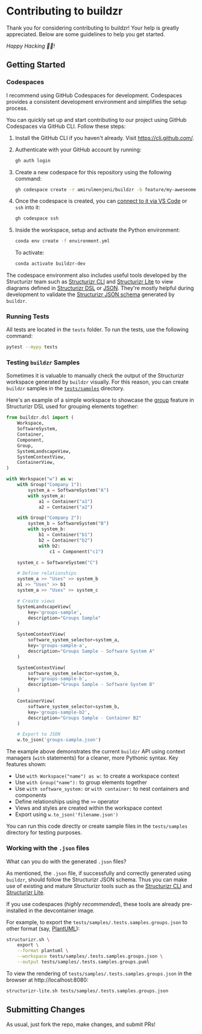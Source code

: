 # Contributing to buildzr

Thank you for considering contributing to buildzr! Your help is greatly appreciated. Below are some guidelines to help you get started.

_Happy Hacking 👩‍💻!_

## Getting Started

### Codespaces

I recommend using GitHub Codespaces for development. Codespaces provides a consistent development environment and simplifies the setup process.

You can quickly set up and start contributing to our project using GitHub Codespaces via GitHub CLI. Follow these steps:

1. Install the GitHub CLI if you haven't already. Visit https://cli.github.com/.

2. Authenticate with your GitHub account by running:

    ```bash
    gh auth login
    ```

3. Create a new codespace for this repository using the following command:

    ```bash
    gh codespace create -r amirulmenjeni/buildzr -b feature/my-aweseome-contrib
    ```

4. Once the codespace is created, you can [connect to it via VS Code](https://docs.github.com/en/codespaces/developing-in-a-codespace/using-github-codespaces-in-visual-studio-code#opening-a-codespace-in-vs-code) or `ssh`
   into it:

    ```bash
    gh codespace ssh
    ```

5. Inside the workspace, setup and activate the Python environment:

    ```bash
    conda env create -f environment.yml
    ```

    To activate:

    ```bash
    conda activate buildzr-dev
    ```

The codespace environment also includes useful tools developed by the Structurizr team such as [Structurizr CLI](https://docs.structurizr.com/cli) and [Structurizr Lite](https://docs.structurizr.com/lite) to view diagrams defined in [Structurizr DSL](https://docs.structurizr.com/dsl) or [JSON](https://structurizr.com/json). They're mostly helpful during development to validate the [Structurizr JSON schema](https://github.com/structurizr/json) generated by `buildzr`.

### Running Tests

All tests are located in the `tests` folder. To run the tests, use the following command:
```sh
pytest --mypy tests
```

### Testing `buildzr` Samples

Sometimes it is valuable to manually check the output of the Structurizr workspace generated by `buildzr` visually. For this reason, you can create `buildzr` samples in the [`tests/samples`](https://github.com/amirulmenjeni/buildzr/tree/master/tests/samples) directory.

Here's an example of a simple workspace to showcase the [group](https://docs.structurizr.com/dsl/cookbook/groups/) feature in Structurizr DSL used for grouping elements together:

```python
from buildzr.dsl import (
    Workspace,
    SoftwareSystem,
    Container,
    Component,
    Group,
    SystemLandscapeView,
    SystemContextView,
    ContainerView,
)

with Workspace("w") as w:
    with Group("Company 1"):
        system_a = SoftwareSystem("A")
        with system_a:
            a1 = Container("a1")
            a2 = Container("a2")

    with Group("Company 2"):
        system_b = SoftwareSystem("B")
        with system_b:
            b1 = Container("b1")
            b2 = Container("b2")
            with b2:
                c1 = Component("c1")

    system_c = SoftwareSystem("C")

    # Define relationships
    system_a >> "Uses" >> system_b
    a1 >> "Uses" >> b1
    system_a >> "Uses" >> system_c

    # Create views
    SystemLandscapeView(
        key='groups-sample',
        description="Groups Sample"
    )

    SystemContextView(
        software_system_selector=system_a,
        key='groups-sample-a',
        description="Groups Sample - Software System A"
    )

    SystemContextView(
        software_system_selector=system_b,
        key='groups-sample-b',
        description="Groups Sample - Software System B"
    )

    ContainerView(
        software_system_selector=system_b,
        key='groups-sample-b2',
        description="Groups Sample - Container B2"
    )

    # Export to JSON
    w.to_json('groups-sample.json')
```

The example above demonstrates the current `buildzr` API using context managers (`with` statements) for a cleaner, more Pythonic syntax. Key features shown:

- Use `with Workspace("name") as w:` to create a workspace context
- Use `with Group("name"):` to group elements together
- Use `with software_system:` or `with container:` to nest containers and components
- Define relationships using the `>>` operator
- Views and styles are created within the workspace context
- Export using `w.to_json('filename.json')`

You can run this code directly or create sample files in the `tests/samples` directory for testing purposes.

### Working with the `.json` files

What can you do with the generated `.json` files?

As mentioned, the `.json` file, if successfully and correctly generated using
`buildzr`, should follow the Structurizr JSON schema. Thus you can make use of existing and mature Structurizr tools such as the [Structurizr CLI](https://docs.structurizr.com/cli) and [Structurizr Lite](https://docs.structurizr.com/lite).

If you use codespaces (_highly recommended_), these tools are already pre-installed in the devcontainer image.

For example, to export the `tests/samples/.tests.samples.groups.json` to other format (say, [PlantUML](https://plantuml.com/)):

```bash
structurizr.sh \
    export \
    --format plantuml \
    --workspace tests/samples/.tests.samples.groups.json \
    --output tests/samples/.tests.samples.groups.puml
```

To view the rendering of `tests/samples/.tests.samples.groups.json` in the
browser at http://localhost:8080:

```bash
structurizr-lite.sh tests/samples/.tests.samples.groups.json
```

## Submitting Changes

As usual, just fork the repo, make changes, and submit PRs!